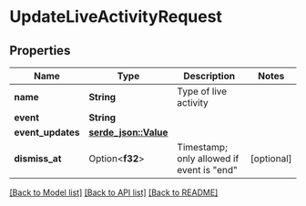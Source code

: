# UpdateLiveActivityRequest

## Properties

Name | Type | Description | Notes
------------ | ------------- | ------------- | -------------
**name** | **String** | Type of live activity | 
**event** | **String** |  | 
**event_updates** | [**serde_json::Value**](.md) |  | 
**dismiss_at** | Option<**f32**> | Timestamp; only allowed if event is \"end\" | [optional]

[[Back to Model list]](../README.md#documentation-for-models) [[Back to API list]](../README.md#documentation-for-api-endpoints) [[Back to README]](../README.md)


